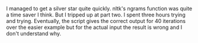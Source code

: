 I managed to get a silver star quite quickly. nltk's ngrams function was quite a time saver I think. But I tripped up at part two. I spent three hours trying and trying. Eventually, the script gives the correct output for 40 iterations over the easier example but for the actual input the result is wrong and I don't understand why.
